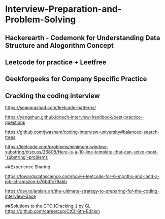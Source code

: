 # Interview-Preparation-and-Problem-Solving

## Hackerearth - Codemonk for Understanding Data Structure and Alogorithm Concept

## Leetcode for practice + Leetfree

## Geekforgeeks for Company Specific Practice

## Cracking the coding interview

https://seanprashad.com/leetcode-patterns/

https://yangshun.github.io/tech-interview-handbook/best-practice-questions

https://github.com/jwasham/coding-interview-university#balanced-search-trees

https://leetcode.com/problems/minimum-window-substring/discuss/26808/Here-is-a-10-line-template-that-can-solve-most-'substring'-problems

##Experience Sharing

https://towardsdatascience.com/how-i-leetcode-for-6-months-and-land-a-job-at-amazon-b76bdfc79abb

https://dev.to/arslan_ah/the-ultimate-strategy-to-preparing-for-the-coding-interview-3ace

##Solutions to the CTCI(Cracking..) by GL
https://github.com/careercup/CtCI-6th-Edition
